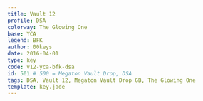 ```yaml
---
title: Vault 12
profile: DSA
colorway: The Glowing One
base: YCA
legend: BFK
author: 00keys
date: 2016-04-01
type: key
code: v12-yca-bfk-dsa
id: 501 # 500 = Megaton Vault Drop, DSA
tags: DSA, Vault 12, Megaton Vault Drop GB, The Glowing One
template: key.jade
---
```


<span class="more"> 

